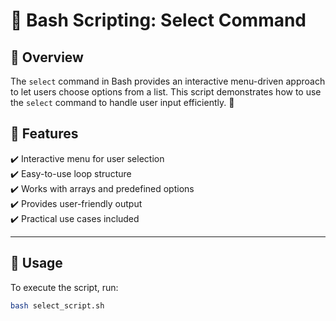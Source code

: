 # 🚀 Bash Scripting: Select Command  

## 📌 Overview  
The `select` command in Bash provides an interactive menu-driven approach to let users choose options from a list. This script demonstrates how to use the `select` command to handle user input efficiently. 🎯  

## 🌟 Features  

✔️ Interactive menu for user selection  
✔️ Easy-to-use loop structure  
✔️ Works with arrays and predefined options  
✔️ Provides user-friendly output  
✔️ Practical use cases included  

---

## 🎯 Usage  
To execute the script, run:  
```bash
bash select_script.sh
